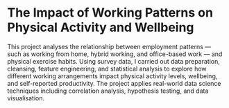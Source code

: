 # The Impact of Working Patterns on Physical Activity and Wellbeing

This project analyses the relationship between employment patterns — such as working from home, hybrid working, and office-based work — and physical exercise habits. Using survey data, I carried out data preparation, cleansing, feature engineering, and statistical analysis to explore how different working arrangements impact physical activity levels, wellbeing, and self-reported productivity. The project applies real-world data science techniques including correlation analysis, hypothesis testing, and data visualisation.
